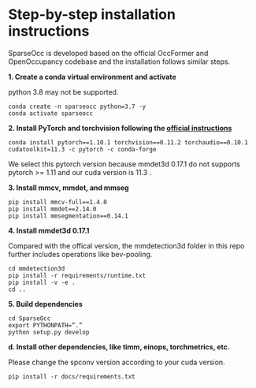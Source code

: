 # Step-by-step installation instructions

SparseOcc is developed based on the official OccFormer and OpenOccupancy codebase and the installation follows similar steps.

**1. Create a conda virtual environment and activate**

python 3.8 may not be supported.
```shell
conda create -n sparseocc python=3.7 -y
conda activate sparseocc
```

**2. Install PyTorch and torchvision following the [official instructions](https://pytorch.org/get-started/previous-versions/)**
```shell
conda install pytorch==1.10.1 torchvision==0.11.2 torchaudio==0.10.1 cudatoolkit=11.3 -c pytorch -c conda-forge
```
We select this pytorch version because mmdet3d 0.17.1 do not supports pytorch >= 1.11 and our cuda version is 11.3 .

**3. Install mmcv, mmdet, and mmseg**
```shell
pip install mmcv-full==1.4.0
pip install mmdet==2.14.0
pip install mmsegmentation==0.14.1
```

**4. Install mmdet3d 0.17.1**

Compared with the offical version, the mmdetection3d folder in this repo further includes operations like bev-pooling. 

```shell
cd mmdetection3d
pip install -r requirements/runtime.txt
pip install -v -e .
cd ..
```

**5. Build dependencies**
```shell
cd SparseOcc
export PYTHONPATH=“.”
python setup.py develop
```

**d. Install other dependencies, like timm, einops, torchmetrics, etc.**

Please change the spconv version according to your cuda version.
```shell
pip install -r docs/requirements.txt
```